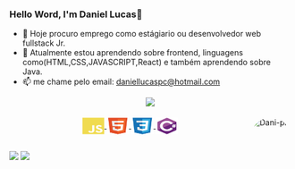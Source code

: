 ### Hello Word, I'm Daniel Lucas👋

- 🔭 Hoje procuro emprego como estágiario ou desenvolvedor web fullstack Jr. 
- 🌱 Atualmente estou aprendendo sobre frontend, linguagens como(HTML,CSS,JAVASCRIPT,React) e também aprendendo sobre Java.
- 📫 me chame pelo email: daniellucaspc@hotmail.com

<div align="center">
  <a href="https://github.com/DunkArt08">
  <img height="180em" src="https://github-readme-stats.vercel.app/api/top-langs/?username=DunkArt08&layout=compact&langs_count=7&theme=algolia"/>
</div>

  <div style="display: inline_block" align="center"><br>
  <img align="center" alt="Dani-Js" height="30" width="40" src="https://raw.githubusercontent.com/devicons/devicon/master/icons/javascript/javascript-plain.svg">
  <img align="center" alt="Dani-HTML" height="30" width="40" src="https://raw.githubusercontent.com/devicons/devicon/master/icons/html5/html5-original.svg">
  <img align="center" alt="Dani-CSS" height="30" width="40" src="https://raw.githubusercontent.com/devicons/devicon/master/icons/css3/css3-original.svg">
  <img align="center" alt="Dani-Csharp" height="30" width="40" src="https://raw.githubusercontent.com/devicons/devicon/master/icons/csharp/csharp-original.svg">
  <img align="right" alt="Dani-pic" height="150" style="border-radius:50px;" src="https://media.discordapp.net/attachments/478024184539381772/1058600296336592977/dani.gif">
</div>
  
   ##
  
<div> 
  <a href = "mailto:daniellucaspc@hotmail.com"><img src="https://img.shields.io/badge/-Gmail-%23333?style=for-the-badge&logo=gmail&logoColor=white" target="_blank"></a>
  <a href="https://www.linkedin.com/in/daniel-lopes-329335207/" target="_blank"><img src="https://img.shields.io/badge/-LinkedIn-%230077B5?style=for-the-badge&logo=linkedin&logoColor=white" target="_blank"></a> 
</div>




